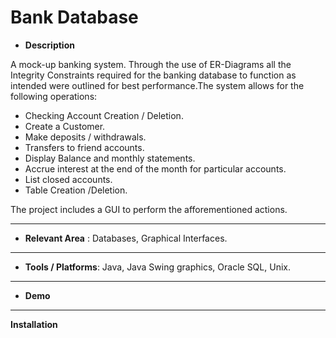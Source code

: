 # Bank Database


- **Description**

A mock-up banking system. Through the use of ER-Diagrams all the Integrity Constraints required for the banking database to function as intended were outlined for best performance.The system allows for the following operations:

* Checking Account Creation / Deletion.
* Create a Customer.
* Make deposits / withdrawals.
* Transfers to friend accounts.	
* Display Balance and monthly statements.
* Accrue interest at the end of the month for particular accounts.
* List closed accounts.
* Table Creation /Deletion.		

The project includes a GUI to perform the afforementioned actions. 
___
- **Relevant Area** : Databases, Graphical Interfaces.
___
- **Tools / Platforms**: Java, Java Swing graphics, Oracle SQL, Unix. 
___
- **Demo**
___
**Installation**
